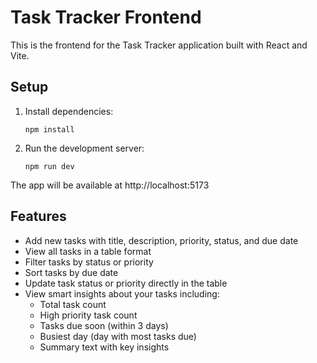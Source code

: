 # Task Tracker Frontend

This is the frontend for the Task Tracker application built with React and Vite.

## Setup

1. Install dependencies:

   ```
   npm install
   ```

2. Run the development server:
   ```
   npm run dev
   ```

The app will be available at http://localhost:5173

## Features

- Add new tasks with title, description, priority, status, and due date
- View all tasks in a table format
- Filter tasks by status or priority
- Sort tasks by due date
- Update task status or priority directly in the table
- View smart insights about your tasks including:
  - Total task count
  - High priority task count
  - Tasks due soon (within 3 days)
  - Busiest day (day with most tasks due)
  - Summary text with key insights
